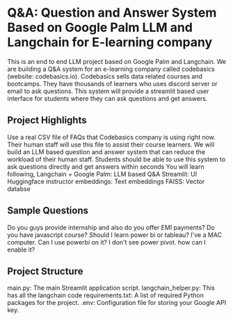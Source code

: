 # Q&A: Question and Answer System Based on Google Palm LLM and Langchain for E-learning company
This is an end to end LLM project based on Google Palm and Langchain. We are building a Q&A system for an e-learning company called codebasics (website: codebasics.io). Codebasics sells data related courses and bootcamps. They have thousands of learners who uses discord server or email to ask questions. This system will provide a streamlit based user interface for students where they can ask questions and get answers. 

## Project Highlights
Use a real CSV file of FAQs that Codebasics company is using right now.
Their human staff will use this file to assist their course learners.
We will build an LLM based question and answer system that can reduce the workload of their human staff.
Students should be able to use this system to ask questions directly and get answers within seconds
You will learn following,
Langchain + Google Palm: LLM based Q&A
Streamlit: UI
Huggingface instructor embeddings: Text embeddings
FAISS: Vector databse

## Sample Questions
Do you guys provide internship and also do you offer EMI payments?
Do you have javascript course?
Should I learn power bi or tableau?
I've a MAC computer. Can I use powerbi on it?
I don't see power pivot. how can I enable it?
## Project Structure
main.py: The main Streamlit application script.
langchain_helper.py: This has all the langchain code
requirements.txt: A list of required Python packages for the project.
.env: Configuration file for storing your Google API key.
